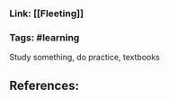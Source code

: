 ### Link: [[Fleeting]]

### Tags: #learning  

Study something, do practice, textbooks

## References: